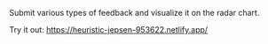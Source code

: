 Submit various types of feedback and visualize it on the radar chart.

Try it out: https://heuristic-jepsen-953622.netlify.app/